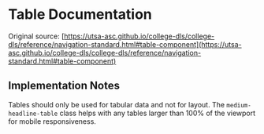 # Table Documentation

Original source: [https://utsa-asc.github.io/college-dls/college-dls/reference/navigation-standard.html#table-component](https://utsa-asc.github.io/college-dls/college-dls/reference/navigation-standard.html#table-component)

## Implementation Notes 

Tables should only be used for tabular data and not for layout. The `medium-headline-table` class helps with any tables larger than 100% of the viewport for mobile responsiveness.
